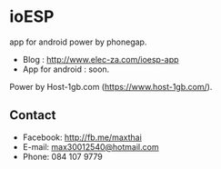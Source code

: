 # ioESP
app for android power by phonegap.

- Blog : http://www.elec-za.com/ioesp-app
- App for android : soon.

Power by Host-1gb.com (https://www.host-1gb.com/).

## Contact
* Facebook: http://fb.me/maxthai
* E-mail: max30012540@hotmail.com
* Phone: 084 107 9779
